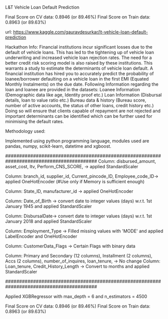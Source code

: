L&T Vehicle Loan Default Prediction

Final Score on CV data:  0.8946 (or 89.46%)
Final Score on Train data:  0.8963 (or 89.63%)

url: https://www.kaggle.com/gauravdesurkar/lt-vehicle-loan-default-prediction

Hackathon Info: Financial institutions incur significant losses due to the default of vehicle loans. This has led to the tightening up of vehicle loan underwriting and increased vehicle loan rejection rates. The need for a better credit risk scoring model is also raised by these institutions. This warrants a study to estimate the determinants of vehicle loan default. A financial institution has hired you to accurately predict the probability of loanee/borrower defaulting on a vehicle loan in the first EMI (Equated Monthly Instalments) on the due date. Following Information regarding the loan and loanee are provided in the datasets: Loanee Information (Demographic data like age, Identity proof etc.) Loan Information (Disbursal details, loan to value ratio etc.) Bureau data & history (Bureau score, number of active accounts, the status of other loans, credit history etc.) Doing so will ensure that clients capable of repayment are not rejected and important determinants can be identified which can be further used for minimising the default rates.

Methodology used:

Implemented using python programming language, modules used are pandas, numpy, scikit-learn, datetime and xgboost.

#########################################################################################
Column: disbursed_amount, 
        asset_cost, 
        ltv, 
        Perform_CNS_SCORE, 
        -> applied StandardScaler

Column: branch_id, 
        supplier_id, 
        Current_pincode_ID, 
        Employee_code_ID-> applied OneHotEncoder (#Use only if Memory is sufficient enough)

Column: State_ID, manufacturer_id -> applied OneHotEncoder

Column: Date_of_Birth -> convert date to integer values (days) w.r.t. 1st January 1945 and applied StandardScaler

Column: DisbursalDate-> convert date to integer values (days) w.r.t. 1st January 2018 and applied StandardScaler

Column: Employment_Type -> Filled missing values with 'MODE' and applied LabelEncoder and OneHotEncoder

Column: CustomerData_Flags -> Certain Flags with binary data

Column: Primary and Secondary (12 columns), 
        Installment (2 columns), 
        Accs (2 columns), 
        number_of_inquires, 
        loan_tenure, 
        -> No change 
Column: Loan_tenure, 
        Credit_History_Length -> Convert to months and applied StandardScaler

#########################################################################################

Applied XGBRegressor with max_depth = 6 and n_estimators = 4500

Final Score on CV data:  0.8946 (or 89.46%)
Final Score on Train data:  0.8963 (or 89.63%)
